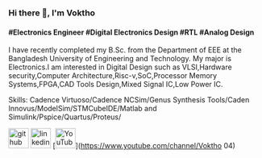 ### Hi there 👋, I'm Voktho
#### #Electronics Engineer #Digital Electronics Design #RTL #Analog Design
I have recently completed my B.Sc. from the Department of EEE at the Bangladesh University of Engineering and Technology. My major is Electronics.I am interested in Digital Design such as VLSI,Hardware  security,Computer Architecture,Risc-v,SoC,Processor Memory Systems,FPGA,CAD Tools Design,Mixed Signal IC,Low Power IC.

Skills: Cadence Virtuoso/Cadence NCSim/Genus Synthesis Tools/Caden Innovus/ModelSim/STMCubeIDE/Matlab and Simulink/Pspice/Quartus/Proteus/



[<img src='https://cdn.jsdelivr.net/npm/simple-icons@3.0.1/icons/github.svg' alt='github' height='40'>](https://github.com/voktho)  [<img src='https://cdn.jsdelivr.net/npm/simple-icons@3.0.1/icons/linkedin.svg' alt='linkedin' height='40'>](https://www.linkedin.com/in/vokthodas04/)  [<img src='https://cdn.jsdelivr.net/npm/simple-icons@3.0.1/icons/youtube.svg' alt='YouTube' height='40'>](https://www.youtube.com/channel/Voktho 04)  


